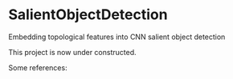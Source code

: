 # SalientObjectDetection
Embedding topological features into CNN salient object detection

This project is now under constructed. 







Some references: 

